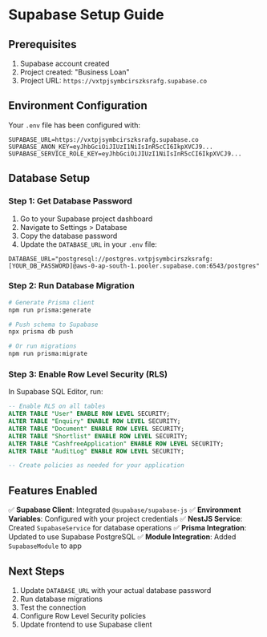 # Supabase Setup Guide

## Prerequisites

1. Supabase account created
2. Project created: "Business Loan"
3. Project URL: `https://vxtpjsymbcirszksrafg.supabase.co`

## Environment Configuration

Your `.env` file has been configured with:

```env
SUPABASE_URL=https://vxtpjsymbcirszksrafg.supabase.co
SUPABASE_ANON_KEY=eyJhbGciOiJIUzI1NiIsInR5cCI6IkpXVCJ9...
SUPABASE_SERVICE_ROLE_KEY=eyJhbGciOiJIUzI1NiIsInR5cCI6IkpXVCJ9...
```

## Database Setup

### Step 1: Get Database Password

1. Go to your Supabase project dashboard
2. Navigate to Settings > Database
3. Copy the database password
4. Update the `DATABASE_URL` in your `.env` file:

```env
DATABASE_URL="postgresql://postgres.vxtpjsymbcirszksrafg:[YOUR_DB_PASSWORD]@aws-0-ap-south-1.pooler.supabase.com:6543/postgres"
```

### Step 2: Run Database Migration

```bash
# Generate Prisma client
npm run prisma:generate

# Push schema to Supabase
npx prisma db push

# Or run migrations
npm run prisma:migrate
```

### Step 3: Enable Row Level Security (RLS)

In Supabase SQL Editor, run:

```sql
-- Enable RLS on all tables
ALTER TABLE "User" ENABLE ROW LEVEL SECURITY;
ALTER TABLE "Enquiry" ENABLE ROW LEVEL SECURITY;
ALTER TABLE "Document" ENABLE ROW LEVEL SECURITY;
ALTER TABLE "Shortlist" ENABLE ROW LEVEL SECURITY;
ALTER TABLE "CashfreeApplication" ENABLE ROW LEVEL SECURITY;
ALTER TABLE "AuditLog" ENABLE ROW LEVEL SECURITY;

-- Create policies as needed for your application
```

## Features Enabled

✅ **Supabase Client**: Integrated `@supabase/supabase-js`
✅ **Environment Variables**: Configured with your project credentials
✅ **NestJS Service**: Created `SupabaseService` for database operations
✅ **Prisma Integration**: Updated to use Supabase PostgreSQL
✅ **Module Integration**: Added `SupabaseModule` to app

## Next Steps

1. Update `DATABASE_URL` with your actual database password
2. Run database migrations
3. Test the connection
4. Configure Row Level Security policies
5. Update frontend to use Supabase client

